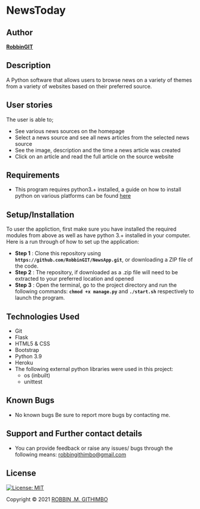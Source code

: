 # NewsToday

## Author

[**RobbinGIT**](https://github.com/RobbinGIT)

## Description

A Python software that allows users to browse news on a variety of themes from a variety of websites based on their preferred source.

## User stories

The user is able to; 
* See various news sources on the homepage
* Select a news source and see all news articles from the selected news source
* See the image, description and the time a news article was created
* Click on an article and read the full article on the source website

## Requirements

* This program requires python3.+ installed, a guide on how to install python on various platforms can be found [here](https://www.python.org/)

## Setup/Installation

To user the appliction, first make sure you have installed the required modules from above as well as have python 3.+ installed in your computer. Here is a run through of how to set up the application:

* **Step 1** : Clone this repository using **`https://github.com/RobbinGIT/NewsApp.git`**, or        downloading a ZIP file of the code.
* **Step 2** : The repository, if downloaded as a .zip file will need to be extracted to your preferred location and opened
* **Step 3** : Open the terminal, go to the project directory and run the following commands: **`chmod +x manage.py`** and **`./start.sh`** respectively to launch the program.

## Technologies Used

* Git
* Flask
* HTML5 & CSS
* Bootstrap
* Python 3.9
* Heroku
* The following external python libraries were used in this project:
    - os (inbuilt)
    - unittest

## Known Bugs

* No known bugs
Be sure to report more bugs by contacting me.

## Support and Further contact details

* You can provide feedback or raise any issues/ bugs through the following means:
robbingithimbo@gmail.com

## License

[![License: MIT](https://img.shields.io/badge/License-MIT-yellow.svg)](LICENSE)

Copyright © 2021   [ROBBIN .M. GITHIMBO](https://github.com/RobbinGIT)